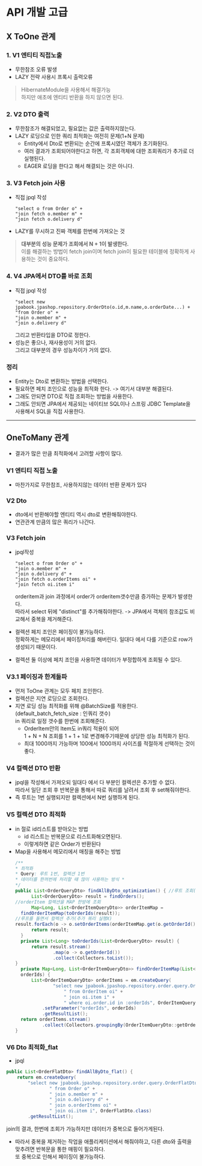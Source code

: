 # API 개발 고급

## X ToOne 관계

### 1. V1 엔티티 직접노출
- 무한참조 오류 발생
- LAZY 전략 사용시 프록시 출력오류
>HibernateModule을 사용해서 해결가능  
하지만 애초에 엔티티 반환을 하지 않으면 된다.  

### 2. V2 DTO 출력
- 무한참조가 해결되었고, 필요없는 값은 출력하지않는다.
- LAZY 로딩으로 인한 쿼리 최적화는 여전히 문제(1+N 문제)
    - Entity에서 Dto로 변환되는 순간에 프록시였던 객체가 초기화된다.
    - 여러 결과가 조회되어야한다고 하면, 각 조회객체에 대한 조회쿼리가 추가로 더 실행된다.
    - EAGER 로딩을 한다고 해서 해결되는 것은 아니다.

### 3. V3 Fetch join 사용
- 직접 jpql 작성
    ```
    "select o from Order o" +  
    "join fetch o.member m" +  
    "join fetch o.delivery d"
    ```
- LAZY를 무시하고 진짜 객체를 한번에 가져오는 것  
> **대부분의 성능 문제가 조회에서 N + 1이 발생한다.**   
이를 해결하는 방법이 fetch join이며 fetch join이 필요한 테이블에 정확하게 사용하는 것이 중요하다.  

### 4. V4 JPA에서 DTO를 바로 조회
- 직접 jpql 작성
    ```
    "select new jpabook.jpashop.repository.OrderDto(o.id,m.name,o.orderDate...) + 
    "from Order o" +  
    "join o.member m" +  
    "join o.delivery d"
    ```
    그리고 반환타입을 DTO로 정한다.
- 성능은 좋으나, 재사용성이 거의 없다.  
그리고 대부분의 경우 성능차이가 거의 없다.

### 정리
- Entity는 Dto로 변환하는 방법을 선택한다.
- 필요하면 페치 조인으로 성능을 최적화 한다. -> 여기서 대부분 해결된다.
- 그래도 안되면 DTO로 직접 조회하는 방법을 사용한다.
- 그래도 안되면 JPA에서 제공되는 네이티브 SQL이나 스프링 JDBC Template을 사용해서 SQL을 직접 사용한다.

---

## OneToMany 관계
- 결과가 많은 만큼 최적화에서 고려할 사항이 많다.

### V1 엔티티 직접 노출
- 마찬가지로 무한참조, 사용하지않는 데이터 반환 문제가 있다

### V2 Dto
- dto에서 반환해야할 엔티티 역시 dto로 변환해줘야한다.
- 연관관계 만큼의 많은 쿼리가 나간다.

### V3 Fetch join
- jpql작성
    ```
    "select o from Order o" +  
    "join o.member m" +  
    "join o.delivery d" + 
    "join fetch o.orderItems oi" +
    "join fetch oi.item i"
    ```
    orderitem과 join 과정에서 order가 orderitem갯수만큼 증가하는 문제가 발생한다.  
    따라서 select 뒤에 "distinct"를 추가해줘야한다. -> JPA에서 객체의 참조값도 비교해서 중복을 제거해준다.  

- 컬렉션 페치 조인은 페이징이 불가능하다.  
정확하게는 메모리에서 페이징처리를 해버린다. 일대다 에서 다를 기준으로 row가 생성되기 때문이다.

- 컬렉션 둘 이상에 페치 조인을 사용하면 데이터가 부정합하게 조회될 수 있다.  

### V3.1 페이징과 한계돌파
- 먼저 ToOne 관계는 모두 페치 조인한다.
- 컬렉션은 지연 로딩으로 조회한다.
- 지연 로딩 성능 최적화를 위해 @BatchSize를 적용한다.(default_batch_fetch_size : 인쿼리 갯수)  
in 쿼리로 일정 갯수를 한번에 조회해준다.  
    - OrderItem안의 Item도 in쿼리 적용이 되어  
    1 + N + N 조회를 1 + 1 + 1로 변경해주기때문에 상당한 성능 최적화가 된다.
    - 최대 1000까지 가능하며 100에서 1000까지 사이즈를 적절하게 선택하는 것이 좋다.  

### V4 컬렉션 DTO 반환
- jpql을 작성해서 가져오되 일대다 에서 다 부분인 컬렉션은 추가할 수 없다.  
따라서 일단 조회 후 반복문을 통해서 따로 쿼리를 날려서 조회 후 set해줘야한다.  
- 즉 루트는 1번 실행되지만 컬렉션에서 N번 실행하게 된다.

### V5 컬렉션 DTO 최적화
- in 절로 id리스트를 받아오는 방법
    - id 리스트는 반복문으로 리스트화해오면된다.  
    - 이렇게하면 같은 Order가 반환된다
- Map을 사용해서 메모리에서 매칭을 해주는 방법
    ```java
    /**
    * 최적화
    * Query: 루트 1번, 컬렉션 1번
    * 데이터를 한꺼번에 처리할 때 많이 사용하는 방식 *
    */
    public List<OrderQueryDto> findAllByDto_optimization() { //루트 조회(toOne 코드를 모두 한번에 조회)
          List<OrderQueryDto> result = findOrders();
    //orderItem 컬렉션을 MAP 한방에 조회
          Map<Long, List<OrderItemQueryDto>> orderItemMap =
      findOrderItemMap(toOrderIds(result));
    //루프를 돌면서 컬렉션 추가(추가 쿼리 실행X)
    result.forEach(o -> o.setOrderItems(orderItemMap.get(o.getOrderId())));
          return result;
      }
      private List<Long> toOrderIds(List<OrderQueryDto> result) {
          return result.stream()
                  .map(o -> o.getOrderId())
                  .collect(Collectors.toList());
    }
      private Map<Long, List<OrderItemQueryDto>> findOrderItemMap(List<Long>
      orderIds) {
          List<OrderItemQueryDto> orderItems = em.createQuery(
                  "select new jpabook.jpashop.repository.order.query.OrderItemQueryDto(oi.order.id, i.name, oi.orderPrice, oi.count)" +
                      " from OrderItem oi" +
                      " join oi.item i" +
                      " where oi.order.id in :orderIds", OrderItemQueryDto.class)
              .setParameter("orderIds", orderIds)
              .getResultList();
      return orderItems.stream()
              .collect(Collectors.groupingBy(OrderItemQueryDto::getOrderId));
    }
    ```

### V6 Dto 최적화_flat
- jpql
```java
public List<OrderFlatDto> findAllByDto_flat() {
    return em.createQuery(
        "select new jpabook.jpashop.repository.order.query.OrderFlatDto(o.id, m.name, o.orderDate,o.status, d.address, i.name, oi.orderPrice, oi.count)" +
                " from Order o" +
                " join o.member m" +
                " join o.delivery d" +
                " join o.orderItems oi" +
                " join oi.item i", OrderFlatDto.class)
        .getResultList();
```
join의 결과, 한번에 조회가 가능하지만 데이터가 중복으로 들어가게된다.

- 따라서 중복을 제거하는 작업을 애플리케이션에서 해줘야하고, 다른 dto와 출력을 맞추려면 반복문을 통한 매핑이 필요하다.  
또 중복으로 인해서 페이징이 불가능하다.



